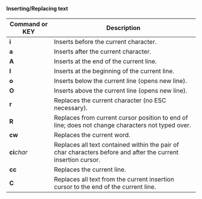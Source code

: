 #### Inserting/Replacing text

| Command or KEY | Description |
| - | - |
| **i** | Inserts before the current character. |
| **a** | Inserts after the current character. |
| **A** | Inserts at the end of the current line. |
| **I** | Inserts at the beginning of the current line. |
| **o** | Inserts below the current line (opens new line). |
| **O** | Inserts above the current line (opens new line). |
| **r** | Replaces the current character (no ESC necessary). |
| **R** | Replaces from current cursor position to end of line; does not change characters not typed over. |
| **cw** | Replaces the current word. |
| **ci**_char_ | Replaces all text contained within the pair of char characters before and after the current insertion cursor. |
| **cc** | Replaces the current line. |
| **C** | Replaces all text from the current insertion cursor to the end of the current line. |

